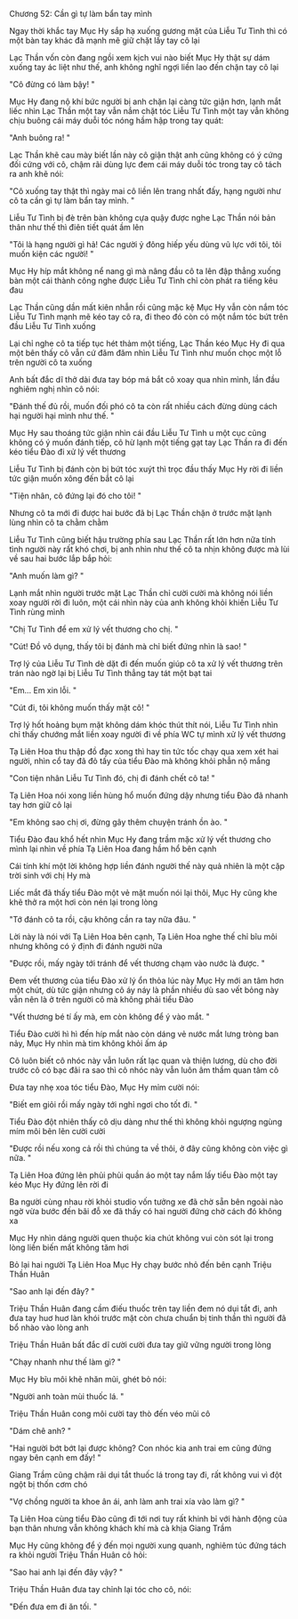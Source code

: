 




Chương 52: Cần gì tự làm bẩn tay mình

Ngay thời khắc tay Mục Hy sắp hạ xuống gương mặt của Liễu Tư Tình thì có một bàn tay khác đã mạnh mẽ giữ chặt lấy tay cô lại

Lạc Thần vốn còn đang ngồi xem kịch vui nào biết Mục Hy thật sự dám xuống tay ác liệt như thế, anh không nghĩ ngợi liền lao đến chặn tay cô lại

"Cô đừng có làm bậy! "

Mục Hy đang nộ khí bức người bị anh chặn lại càng tức giận hơn, lạnh mắt liếc nhìn Lạc Thần một tay vẫn nắm chặt tóc Liễu Tư Tình một tay vẫn không chịu buông cái máy duỗi tóc nóng hầm hập trong tay quát:

"Anh buông ra! "

Lạc Thần khẽ cau mày biết lần này cô giận thật anh cũng không có ý cứng đối cứng với cô, chậm rãi dùng lực đem cái máy duỗi tóc trong tay cô tách ra anh khẽ nói:

"Cô xuống tay thật thì ngày mai cô liền lên trang nhất đấy, hạng người như cô ta cần gì tự làm bẩn tay mình. "

Liễu Tư Tình bị đè trên bàn không cựa quậy được nghe Lạc Thần nói bản thân như thế thì điên tiết quát ầm lên

"Tôi là hạng người gì hả! Các người ỷ đông hiếp yếu dùng vũ lực với tôi, tôi muốn kiện các người! "

Mục Hy híp mắt không nể nang gì mà nâng đầu cô ta lên đập thẳng xuống bàn một cái thành công nghe được Liễu Tư Tình chỉ còn phát ra tiếng kêu đau

Lạc Thần cũng dần mất kiên nhẫn rồi cũng mặc kệ Mục Hy vẫn còn nắm tóc Liễu Tư Tình mạnh mẽ kéo tay cô ra, đi theo đó còn có một nắm tóc bứt trên đầu Liễu Tư Tình xuống

Lại chỉ nghe cô ta tiếp tục hét thảm một tiếng, Lạc Thần kéo Mục Hy đi qua một bên thấy cô vẫn cứ đăm đăm nhìn Liễu Tư Tình như muốn chọc một lỗ trên người cô ta xuống

Anh bất đắc dĩ thở dài đưa tay bóp má bắt cô xoay qua nhìn mình, lần đầu nghiêm nghị nhìn cô nói:


"Đánh thế đủ rồi, muốn đối phó cô ta còn rất nhiều cách đừng dùng cách hại người hại mình như thế. "

Mục Hy sau thoáng tức giận nhìn cái đầu Liễu Tư Tình u một cục cũng không có ý muốn đánh tiếp, cô hừ lạnh một tiếng gạt tay Lạc Thần ra đi đến kéo tiểu Đào đi xử lý vết thương

Liễu Tư Tình bị đánh còn bị bứt tóc xuýt thì trọc đầu thấy Mục Hy rời đi liền tức giận muốn xông đến bắt cô lại

"Tiện nhân, cô đứng lại đó cho tôi! "

Nhưng cô ta mới đi được hai bước đã bị Lạc Thần chặn ở trước mặt lạnh lùng nhìn cô ta chằm chằm

Liễu Tư Tình cũng biết hậu trường phía sau Lạc Thần rất lớn hơn nữa tính tình người này rất khó chơi, bị anh nhìn như thế cô ta nhịn không được mà lùi về sau hai bước lắp bắp hỏi:

"Anh muốn làm gì? "

Lạnh mắt nhìn người trước mặt Lạc Thần chỉ cười cười mà không nói liền xoay người rời đi luôn, một cái nhìn này của anh không khỏi khiến Liễu Tư Tình rùng mình

"Chị Tư Tình để em xử lý vết thương cho chị. "

"Cút! Đồ vô dụng, thấy tôi bị đánh mà chỉ biết đứng nhìn là sao! "

Trợ lý của Liễu Tư Tình dè dặt đi đến muốn giúp cô ta xử lý vết thương trên trán nào ngờ lại bị Liễu Tư Tình thẳng tay tát một bạt tai

"Em... Em xin lỗi. "

"Cút đi, tôi không muốn thấy mặt cô! "

Trợ lý hốt hoảng bụm mặt không dám khóc thút thít nói, Liễu Tư Tình nhìn chỉ thấy chướng mắt liền xoay người đi về phía WC tự mình xử lý vết thương

Tạ Liên Hoa thu thập đồ đạc xong thì hay tin tức tốc chạy qua xem xét hai người, nhìn cổ tay đã đỏ tấy của tiểu Đào mà không khỏi phẫn nộ mắng

"Con tiện nhân Liễu Tư Tình đó, chị đi đánh chết cô ta! "

Tạ Liên Hoa nói xong liền hùng hổ muốn đứng dậy nhưng tiểu Đào đã nhanh tay hơn giữ cô lại

"Em không sao chị ơi, đừng gây thêm chuyện tránh ồn ào. "

Tiểu Đào đau khổ hết nhìn Mục Hy đang trầm mặc xử lý vết thương cho mình lại nhìn về phía Tạ Liên Hoa đang hầm hổ bên cạnh

Cái tính khí một lời không hợp liền đánh người thế này quả nhiên là một cặp trời sinh với chị Hy mà


Liếc mắt đã thấy tiểu Đào một vẻ mặt muốn nói lại thôi, Mục Hy cũng khe khẽ thở ra một hơi còn nén lại trong lòng

"Tớ đánh cô ta rồi, cậu không cần ra tay nữa đâu. "

Lời này là nói với Tạ Liên Hoa bên cạnh, Tạ Liên Hoa nghe thế chỉ bĩu môi nhưng không có ý định đi đánh người nữa

"Được rồi, mấy ngày tới tránh để vết thương chạm vào nước là được. "

Đem vết thương của tiểu Đào xử lý ổn thỏa lúc này Mục Hy mới an tâm hơn một chút, dù tức giận nhưng cô áy náy là phần nhiều dù sao vết bỏng này vẫn nên là ở trên người cô mà không phải tiểu Đào

"Vết thương bé tí ấy mà, em còn không để ý vào mắt. "

Tiểu Đào cười hì hì đến híp mắt nào còn dáng vẻ nước mắt lưng tròng ban nảy, Mục Hy nhìn mà tim không khỏi ấm áp

Cô luôn biết cô nhóc này vẫn luôn rất lạc quan và thiện lương, dù cho đời trước cô có bạc đãi ra sao thì cô nhóc này vẫn luôn âm thầm quan tâm cô

Đưa tay nhẹ xoa tóc tiểu Đào, Mục Hy mỉm cười nói:

"Biết em giỏi rồi mấy ngày tới nghỉ ngơi cho tốt đi. "

Tiểu Đào đột nhiên thấy cô dịu dàng như thế thì không khỏi ngượng ngùng mím môi bẽn lẽn cười cười

"Được rồi nếu xong cả rồi thì chúng ta về thôi, ở đây cũng không còn việc gì nữa. "

Tạ Liên Hoa đứng lên phủi phủi quần áo một tay nắm lấy tiểu Đào một tay kéo Mục Hy đứng lên rời đi

Ba người cùng nhau rời khỏi studio vốn tưởng xe đã chờ sẵn bên ngoài nào ngờ vừa bước đến bãi đỗ xe đã thấy có hai người đứng chờ cách đó không xa

Mục Hy nhìn dáng người quen thuộc kia chút không vui còn sót lại trong lòng liền biến mất không tăm hơi

Bỏ lại hai người Tạ Liên Hoa Mục Hy chạy bước nhỏ đến bên cạnh Triệu Thần Huân

"Sao anh lại đến đây? "

Triệu Thần Huân đang cầm điếu thuốc trên tay liền đem nó dụi tắt đi, anh đưa tay huơ huơ làn khói trước mặt còn chưa chuẩn bị tinh thần thì người đã bổ nhào vào lòng anh

Triệu Thần Huân bất đắc dĩ cười cười đưa tay giữ vững người trong lòng


"Chạy nhanh như thế làm gì? "

Mục Hy bĩu môi khẽ nhăn mũi, ghét bỏ nói:

"Người anh toàn mùi thuốc lá. "

Triệu Thần Huân cong môi cười tay thò đến véo mũi cô

"Dám chê anh? "

"Hai người bớt bớt lại được không? Con nhóc kia anh trai em cũng đứng ngay bên cạnh em đấy! "

Giang Trầm cũng chậm rãi dụi tắt thuốc lá trong tay đi, rất không vui vì đột ngột bị thốn cơm chó

"Vợ chồng người ta khoe ân ái, anh làm anh trai xía vào làm gì? "

Tạ Liên Hoa cùng tiểu Đào cũng đi tới nơi tuy rất khinh bỉ với hành động của bạn thân nhưng vẫn không khách khí mà cà khịa Giang Trầm

Mục Hy cũng không để ý đến mọi người xung quanh, nghiêm túc đứng tách ra khỏi người Triệu Thần Huân cô hỏi:

"Sao hai anh lại đến đây vậy? "

Triệu Thần Huân đưa tay chỉnh lại tóc cho cô, nói:

"Đến đưa em đi ăn tối. "




